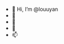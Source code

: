 - 👋 Hi, I’m @louuyan
- 👀 
- 🌱 
- 💞️ 
- 📫 

<!---
louuyan/louuyan is a ✨ special ✨ repository because its `README.md` (this file) appears on your GitHub profile.
You can click the Preview link to take a look at your changes.
--->
